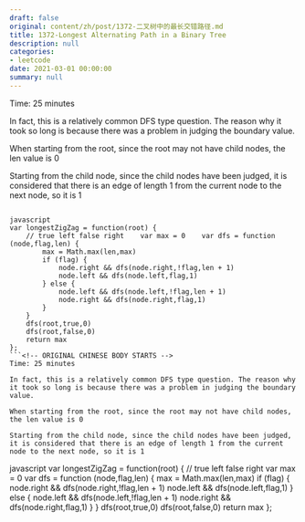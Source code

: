 ```yaml
---
draft: false
original: content/zh/post/1372-二叉树中的最长交错路径.md
title: 1372-Longest Alternating Path in a Binary Tree
description: null
categories:
- leetcode
date: 2021-03-01 00:00:00
summary: null
---
```


Time: 25 minutes

In fact, this is a relatively common DFS type question. The reason why it took so long is because there was a problem in judging the boundary value.

When starting from the root, since the root may not have child nodes, the len value is 0

Starting from the child node, since the child nodes have been judged, it is considered that there is an edge of length 1 from the current node to the next node, so it is 1

```

javascript
var longestZigZag = function(root) {
    // true left false right    var max = 0    var dfs = function (node,flag,len) {
        max = Math.max(len,max)
        if (flag) {
            node.right && dfs(node.right,!flag,len + 1)
            node.left && dfs(node.left,flag,1)
        } else {
            node.left && dfs(node.left,!flag,len + 1)
            node.right && dfs(node.right,flag,1)
        }
    }
    dfs(root,true,0)
    dfs(root,false,0)
    return max
};
```<!-- ORIGINAL CHINESE BODY STARTS -->
Time: 25 minutes

In fact, this is a relatively common DFS type question. The reason why it took so long is because there was a problem in judging the boundary value.

When starting from the root, since the root may not have child nodes, the len value is 0

Starting from the child node, since the child nodes have been judged, it is considered that there is an edge of length 1 from the current node to the next node, so it is 1

```

javascript
var longestZigZag = function(root) {
    // true left false right    var max = 0    var dfs = function (node,flag,len) {
        max = Math.max(len,max)
        if (flag) {
            node.right && dfs(node.right,!flag,len + 1)
            node.left && dfs(node.left,flag,1)
        } else {
            node.left && dfs(node.left,!flag,len + 1)
            node.right && dfs(node.right,flag,1)
        }
    }
    dfs(root,true,0)
    dfs(root,false,0)
    return max
};
```<!-- ORIGINAL CHINESE BODY ENDS -->
